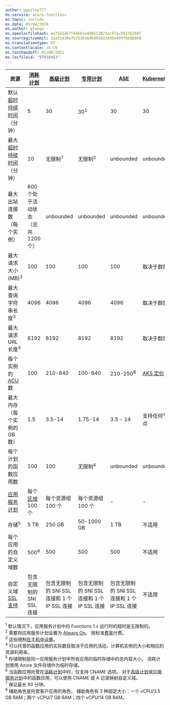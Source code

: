 ```yaml
---
author: ggailey777
ms.service: azure-functions
ms.topic: include
ms.date: 05/04/2020
ms.author: glenga
ms.openlocfilehash: aa75d1d57f44bb1a4d6513823ac97ac9917b260f
ms.sourcegitcommit: 2aa52d30e7b733616d6d92633436e499fbe8b069
ms.translationtype: HT
ms.contentlocale: zh-CN
ms.lasthandoff: 01/06/2021
ms.locfileid: "97934453"
---
```

| 资源 |[消耗计划](../articles/azure-functions/consumption-plan.md)|[高级计划](../articles/azure-functions/functions-premium-plan.md)|[专用计划](../articles/azure-functions/dedicated-plan.md)|[ASE](../articles/app-service/environment/intro.md)| [Kubernetes](../articles/aks/quotas-skus-regions.md) |
| --- | --- | --- | --- | --- | --- |
|默认[超时持续时间](../articles/azure-functions/functions-scale.md#timeout)（分钟） |5 | 30 |30<sup>1</sup> | 30 | 30 |
|最大[超时持续时间](../articles/azure-functions/functions-scale.md#timeout)（分钟） |10 | 无限制<sup>7</sup> | 无限制<sup>2</sup> | unbounded | unbounded |
| 最大出站连接数（每个实例） | 600 个处于活动状态（总共 1200 个） | unbounded | unbounded | unbounded | unbounded |
| 最大请求大小 (MB)<sup>3</sup> | 100 | 100 | 100 | 100 | 取决于群集 |
| 最大查询字符串长度<sup>3</sup> | 4096 | 4096 | 4096 | 4096 | 取决于群集 |
| 最大请求 URL 长度<sup>3</sup> | 8192 | 8192 | 8192 | 8192 | 取决于群集 |
|每个实例的 [ACU](../articles/virtual-machines/acu.md) 数 | 100 | 210-840 | 100-840 | 210-250<sup>8</sup> | [AKS 定价](https://azure.microsoft.com/pricing/details/container-service/) |
| 最大内存（每个实例的 GB 数） | 1.5 | 3.5-14 | 1.75-14 | 3.5 - 14 | 支持任何节点 |
| 每个计划的函数应用数 |100 |100 |无限制<sup>4</sup> | unbounded | unbounded |
| [应用服务计划](../articles/app-service/overview-hosting-plans.md) | 每个[区域](https://azure.microsoft.com/global-infrastructure/regions/) 100 个 |每个资源组 100 个 |每个资源组 100 个 | - | - |
| 存储<sup>5</sup> |5 TB |250 GB |50-1000 GB | 1 TB | 不适用 |
| 每个应用的自定义域数</a> |500<sup>6</sup> |500 |500 | 500 | 不适用 |
| 自定义域 [SSL 支持](../articles/app-service/configure-ssl-bindings.md) |包含无限制的 SNI SSL 连接 | 包含无限制的 SNI SSL 连接和 1 个 IP SSL 连接 |包含无限制的 SNI SSL 连接和 1 个 IP SSL 连接 | 包含无限制的 SNI SSL 连接和 1 个 IP SSL 连接 | 不适用 |

<sup>1</sup> 默认情况下，应用服务计划中的 Functions 1.x 运行时的超时是无限制的。  
<sup>2</sup> 需要将应用服务计划设置为 [Always On](../articles/azure-functions/dedicated-plan.md#always-on)。 按标准[费率](https://azure.microsoft.com/pricing/details/app-service/)付费。  
<sup>3</sup> 这些限制[在主机中设置](https://github.com/Azure/azure-functions-host/blob/dev/src/WebJobs.Script.WebHost/web.config)。  
<sup>4</sup> 可以托管的函数应用的实际数目取决于应用的活动、计算机实例的大小和相应的资源利用率。  
<sup>5</sup> 存储限制是同一应用服务计划中所有应用的临时存储中的总内容大小。 消耗计划使用 Azure 文件存储作为临时存储。  
<sup>6</sup> 当函数应用托管在[消耗计划](../articles/azure-functions/consumption-plan.md)中时，仅支持 CNAME 选项。 对于[高级计划](../articles/azure-functions/functions-premium-plan.md)或[应用服务计划](../articles/azure-functions/dedicated-plan.md)中的函数应用，可以使用 CNAME 或 A 记录映射自定义域。  
<sup>7</sup> 保证最长 60 分钟。  
<sup>8</sup> 辅助角色是托管客户应用的角色。 辅助角色有 3 种固定大小：一个 vCPU/3.5 GB RAM；两个 vCPU/7 GB RAM；四个 vCPU/14 GB RAM。